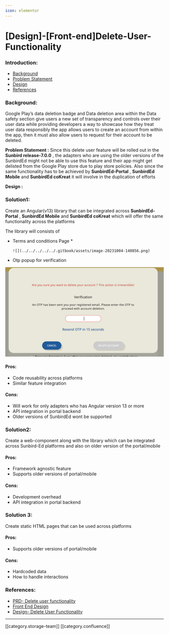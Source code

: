 ```yaml
---
icon: elementor
---
```


# \[Design]-\[Front-end]Delete-User-Functionality

### Introduction:

* [Background](https://project-sunbird.atlassian.net/wiki/spaces/SUN/pages/3359146039/Design+Front-end+Delete+User+Functionality#Background%3A)
* [Problem Statement](https://project-sunbird.atlassian.net/wiki/spaces/SUN/pages/3359146039/Design+Front-end+Delete+User+Functionality#Problem-Statement-%3A)
* [Design](https://project-sunbird.atlassian.net/wiki/spaces/SUN/pages/3359146039/Design+Front-end+Delete+User+Functionality#Design-%3A)
* [References](https://project-sunbird.atlassian.net/wiki/spaces/SUN/pages/3359146039/Design+Front-end+Delete+User+Functionality#References%3A)

### Background:

Google Play’s data deletion badge and Data deletion area within the Data safety section give users a new set of transparency and controls over their user data while providing developers a way to showcase how they treat user data responsibly the app allows users to create an account from within the app, then it must also allow users to request for their account to be deleted.

**Problem Statement :** Since this delete user feature will be rolled out in the **Sunbird release-7.0.0** , the adapters who are using the older versions of the SunbirdEd might not be able to use this feature and their app might get delisted from the Google Play store due to play store policies. Also since the same functionality has to be achieved by **SunbirdEd-Portal** , **SunbirdEd Mobile** and **SunbirdEd coKreat** it will involve in the duplication of efforts

**Design :**

### Solution1:

Create an Angular(v13) library that can be integrated across **SunbirdEd-Portal** , **SunbirdEd Mobile** and **SunbirdEd coKreat** which will offer the same functionality across the platforms

The library will consists of

* Terms and conditions Page
  *

      ![](../../../../../.gitbook/assets/image-20231004-140856.png)
* Otp popup for verification

![](../../../../../.gitbook/assets/image-20231004-140920.png)

#### Pros:

* Code reusability across platforms
* Similar feature integration

#### Cons:

* Will work for only adapters who has Angular version 13 or more
* API integration in portal backend
* Older versions of SunbirdEd wont be supported

### Solution2:

Create a web-component along with the library which can be integrated across Sunbird-Ed platforms and also on older version of the portal/mobile

#### Pros:

* Framework agnostic feature
* Supports older versions of portal/mobile

#### Cons:

* Development overhead
* API integration in portal backend

### Solution 3:

Create static HTML pages that can be used across platforms

#### Pros:

* Supports older versions of portal/mobile

#### Cons:

* Hardcoded data
* How to handle interactions

### References:

* [PRD- Delete user functionality](https://project-sunbird.atlassian.net/wiki/spaces/SBDES/pages/3351969808/PRD+Delete+Account+functionality)
* [Front End Design](https://www.figma.com/file/krTuutMhS6QxI2kRku04eh/Delete-Account?type=design\&node-id=0-1\&mode=design\&t=1mbrQILh71AASyse-0)
* [Design- Delete User Functionality](https://project-sunbird.atlassian.net/wiki/spaces/SBDES/pages/3354492949/Design+Delete+Account+Functionality)

***

\[\[category.storage-team]] \[\[category.confluence]]
